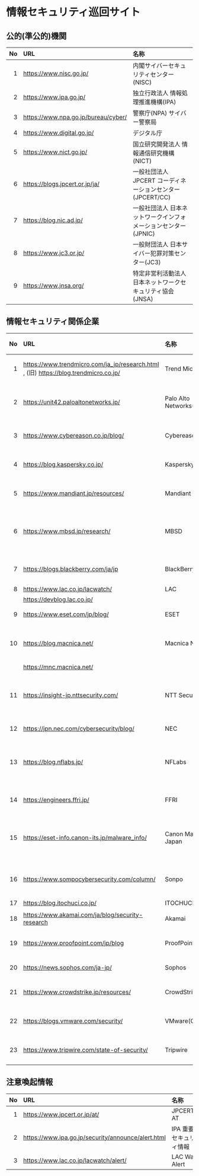 # 情報セキュリティ巡回サイト
<!--  since 2020/05/11 -->

## 公的(準公的)機関
|No|URL|名称|
|--:|:--|:--|
|  1|https://www.nisc.go.jp/               |内閣サイバーセキュリティセンター(NISC)                   |
|  2|https://www.ipa.go.jp/                |独立行政法人 情報処理推進機構(IPA)                       |
|  3|https://www.npa.go.jp/bureau/cyber/   |警察庁(NPA) サイバー警察局                               |
|  4|https://www.digital.go.jp/            |デジタル庁                                             |
|  5|https://www.nict.go.jp/               |国立研究開発法人 情報通信研究機構(NICT)                  |
|  6|https://blogs.jpcert.or.jp/ja/        |一般社団法人 JPCERT コーディネーションセンター(JPCERT/CC)|
|  7|https://blog.nic.ad.jp/               |一般社団法人 日本ネットワークインフォメーションセンター(JPNIC)| 
|  8|https://www.jc3.or.jp/                |一般財団法人 日本サイバー犯罪対策センター(JC3)       | 
|  9|https://www.jnsa.org/                 |特定非営利活動法人 日本ネットワークセキュリティ協会(JNSA)|

## 情報セキュリティ関係企業
|No|URL|名称|カナ名称|
|--:|:--|:--|:--|
|  1|https://www.trendmicro.com/ja_jp/research.html , (旧) https://blog.trendmicro.co.jp/  |Trend Micro               |トレンドマイクロ        |
|  2|https://unit42.paloaltonetworks.jp/             |Palo Alto Networks(UNIT42)|パロアルトネットワークス|
|  3|https://www.cybereason.co.jp/blog/              |Cybereason                |サイバーリーズン        |
|  4|https://blog.kaspersky.co.jp/                   |Kaspersky                 |カスペルスキー          |
|  5|https://www.mandiant.jp/resources/              |Mandiant                  |マンディエント|
|  6|https://www.mbsd.jp/research/                   |MBSD                      |三井物産セキュアディレクション|
|  7|https://blogs.blackberry.com/ja/jp              |BlackBerry                |ブラックベリー|
|  8|https://www.lac.co.jp/lacwatch/                 |LAC                       |ラック                  |
|   |https://devblog.lac.co.jp/                      |                          ||
|  9|https://www.eset.com/jp/blog/                   |ESET                      |イーセット              |
| 10|https://blog.macnica.net/                       |Macnica Networks          |マクニカネットワークス| 
|   |https://mnc.macnica.net/                        |                          ||
| 11|https://insight-jp.nttsecurity.com/             |NTT Security              |エヌ・ティ・ティセキュリティ|
| 12|https://jpn.nec.com/cybersecurity/blog/         |NEC                       |日本電気|
| 13|https://blog.nflabs.jp/                         |NFLabs                    |エヌ・エフ・ラボラトリーズ|
| 14|https://engineers.ffri.jp/                      |FFRI                      |エフエフアールアイ| 
| 15|https://eset-info.canon-its.jp/malware_info/    |Canon Marketing Japan     |キヤノンマーケティングジャパン|
| 16|https://www.sompocybersecurity.com/column/      |Sonpo                     |SOMPOリスクマネジメント|
| 17|https://blog.itochuci.co.jp/                    |ITOCHUCI                  |伊藤忠|
| 18|https://www.akamai.com/ja/blog/security-research|Akamai                    |アカマイ  |
| 19|https://www.proofpoint.com/jp/blog              |ProofPoint                |プルーフポイント|
| 20|https://news.sophos.com/ja-jp/                  |Sophos                    |ソフォス                |
| 21|https://www.crowdstrike.jp/resources/           |CrowdStrike               |クラウドストライク      |
| 22|https://blogs.vmware.com/security/              |VMware(CarbonBlack)       |旧カーボンブラック       |
| 23|https://www.tripwire.com/state-of-security/     |Tripwire                  |トリップワイヤー       |

## 注意喚起情報
|No|URL|名称|
|--:|:--|:--|
|  1|https://www.jpcert.or.jp/at/                    　 |JPCERT/CC AT              |
|  2|https://www.ipa.go.jp/security/announce/alert.html |IPA 重要なセキュリティ情報 |
|  3|https://www.lac.co.jp/lacwatch/alert/              |LAC Watch Alert  |
